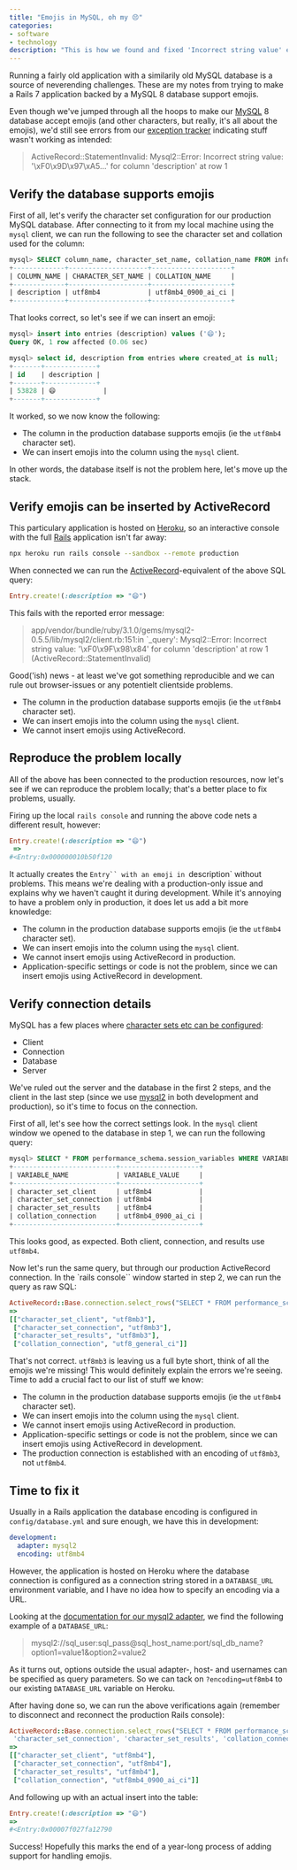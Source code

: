 ```yaml
---
title: "Emojis in MySQL, oh my 😣"
categories:
- software
- technology
description: "This is how we found and fixed 'Incorrect string value' errors after adding support for emojis to our MySQL 8 database."
---
```


Running a fairly old application with a similarily old MySQL database is a source of neverending challenges. These are my notes from trying to make a Rails 7 application backed by a MySQL 8 database support emojis.

<!--more-->

Even though we've jumped through all the hoops to make our [MySQL](https://www.mysql.com/) 8 database accept emojis (and other characters, but really, it's all about the emojis), we'd still see errors from our [exception tracker](https://app.honeybadger.io/users/sign_up?referred_by=Jr7WdmPqBTTMJT3u) indicating stuff wasn't working as intended:

> ActiveRecord::StatementInvalid: Mysql2::Error: Incorrect string value: '\xF0\x9D\x97\xA5\...' for column 'description' at row 1

## Verify the database supports emojis

First of all, let's verify the character set configuration for our production MySQL database. After connecting to it from my local machine using the `mysql` client, we can run the following to see the character set and collation used for the column:

```sql
mysql> SELECT column_name, character_set_name, collation_name FROM information_schema.columns WHERE table_name = 'entries' and column_name='description';
+-------------+--------------------+--------------------+
| COLUMN_NAME | CHARACTER_SET_NAME | COLLATION_NAME     |
+-------------+--------------------+--------------------+
| description | utf8mb4            | utf8mb4_0900_ai_ci |
+-------------+--------------------+--------------------+
```

That looks correct, so let's see if we can insert an emoji:

```sql
mysql> insert into entries (description) values ('😄');
Query OK, 1 row affected (0.06 sec)

mysql> select id, description from entries where created_at is null;
+-------+-------------+
| id    | description |
+-------+-------------+
| 53828 | 😄            |
+-------+-------------+
```

It worked, so we now know the following:

- The column in the production database supports emojis (ie the `utf8mb4` character set).
- We can insert emojis into the column using the `mysql` client.

In other words, the database itself is not the problem here, let's move up the stack.

## Verify emojis can be inserted by ActiveRecord

This particulary application is hosted on [Heroku](https://heroku.com), so an interactive console with the full [Rails](https://rubyonrails.org/) application isn't far away:

```bash
npx heroku run rails console --sandbox --remote production
```

When connected we can run the [ActiveRecord](https://api.rubyonrails.org/classes/ActiveRecord/Base.html)-equivalent of the above SQL query:

```ruby
Entry.create!(:description => "😄")
```

This fails with the reported error message:

> app/vendor/bundle/ruby/3.1.0/gems/mysql2-0.5.5/lib/mysql2/client.rb:151:in `_query': Mysql2::Error: Incorrect string value: '\xF0\x9F\x98\x84' for column 'description' at row 1 (ActiveRecord::StatementInvalid)

Good('ish) news - at least we've got something reproducible and we can rule out browser-issues or any potentielt clientside problems.

- The column in the production database supports emojis (ie the `utf8mb4` character set).
- We can insert emojis into the column using the `mysql` client.
- We cannot insert emojis using ActiveRecord.

## Reproduce the problem locally

All of the above has been connected to the production resources, now let's see if we can reproduce the problem locally; that's a better place to fix problems, usually.

Firing up the local `rails console` and running the above code nets a different result, however:

```ruby
Entry.create!(:description => "😄")
 =>
#<Entry:0x000000010b50f120
```

It actually creates the `Entry`` with an emoji in `description` without problems. This means we're dealing with a production-only issue and explains why we haven't caught it during development. While it's annoying to have a problem only in production, it does let us add a bit more knowledge:

- The column in the production database supports emojis (ie the `utf8mb4` character set).
- We can insert emojis into the column using the `mysql` client.
- We cannot insert emojis using ActiveRecord in production.
- Application-specific settings or code is not the problem, since we can insert emojis using ActiveRecord in development.

## Verify connection details

MySQL has a few places where [character sets etc can be configured](https://dev.mysql.com/doc/refman/8.0/en/charset-connection.html):

- Client
- Connection
- Database
- Server

We've ruled out the server and the database in the first 2 steps, and the client in the last step (since we use [mysql2](https://github.com/brianmario/mysql2) in both development and production), so it's time to focus on the connection.

First of all, let's see how the correct settings look. In the `mysql` client window we opened to the database in step 1, we can run the following query:

```sql
mysql> SELECT * FROM performance_schema.session_variables WHERE VARIABLE_NAME IN (   'character_set_client', 'character_set_connection', 'character_set_results', 'collation_connection') ORDER BY VARIABLE_NAME;
+--------------------------+--------------------+
| VARIABLE_NAME            | VARIABLE_VALUE     |
+--------------------------+--------------------+
| character_set_client     | utf8mb4            |
| character_set_connection | utf8mb4            |
| character_set_results    | utf8mb4            |
| collation_connection     | utf8mb4_0900_ai_ci |
+--------------------------+--------------------+
```

This looks good, as expected. Both client, connection, and results use `utf8mb4`.

Now let's run the same query, but through our production ActiveRecord connection. In the `rails console`` window started in step 2, we can run the query as raw SQL:

```ruby
ActiveRecord::Base.connection.select_rows("SELECT * FROM performance_schema.session_variables WHERE VARIABLE_NAME IN ('character_set_client', 'character_set_connection', 'character_set_results', 'collation_connection') ORDER BY VARIABLE_NAME;")
=>
[["character_set_client", "utf8mb3"],
 ["character_set_connection", "utf8mb3"],
 ["character_set_results", "utf8mb3"],
 ["collation_connection", "utf8_general_ci"]]
```

That's not correct. `utf8mb3` is leaving us a full byte short, think of all the emojis we're missing! This would definitely explain the errors we're seeing. Time to add a crucial fact to our list of stuff we know:

- The column in the production database supports emojis (ie the `utf8mb4` character set).
- We can insert emojis into the column using the `mysql` client.
- We cannot insert emojis using ActiveRecord in production.
- Application-specific settings or code is not the problem, since we can insert emojis using ActiveRecord in development.
- The production connection is established with an encoding of `utf8mb3`, not `utf8mb4`.

## Time to fix it

Usually in a Rails application the database encoding is configured in `config/database.yml` and sure enough, we have this in development:

```yaml
development:
  adapter: mysql2
  encoding: utf8mb4
```

However, the application is hosted on Heroku where the database connection is configured as a connection string stored in a `DATABASE_URL` environment variable, and I have no idea how to specify an encoding via a URL.

Looking at the [documentation for our mysql2 adapter](https://github.com/brianmario/mysql2#using-active-records-database_url), we find the following example of a `DATABASE_URL`:

> mysql2://sql_user:sql_pass@sql_host_name:port/sql_db_name?option1=value1&option2=value2

As it turns out, options outside the usual adapter-, host- and usernames can be specified as query parameters. So we can tack on `?encoding=utf8mb4` to our existing `DATABASE_URL` variable on Heroku.

After having done so, we can run the above verifications again (remember to disconnect and reconnect the production Rails console):

```ruby
ActiveRecord::Base.connection.select_rows("SELECT * FROM performance_schema.session_variables WHERE VARIABLE_NAME IN ('character_set_client',
 'character_set_connection', 'character_set_results', 'collation_connection') ORDER BY VARIABLE_NAME;")
=>
[["character_set_client", "utf8mb4"],
 ["character_set_connection", "utf8mb4"],
 ["character_set_results", "utf8mb4"],
 ["collation_connection", "utf8mb4_0900_ai_ci"]]
```

And following up with an actual insert into the table:

```ruby
Entry.create!(:description => "😄")
=>
#<Entry:0x00007f027fa12790
```

Success! Hopefully this marks the end of a year-long process of adding support for handling emojis.
